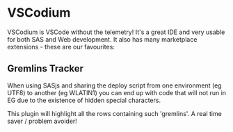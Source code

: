 VSCodium
====================

VSCodium is VSCode without the telemetry!  It's a great IDE and very usable for both SAS and Web development.  It also has many marketplace extensions - these are our favourites:

## Gremlins Tracker

When using SASjs and sharing the deploy script from one environment (eg UTF8) to another (eg WLATIN1) you can end up with code that will not run in EG due to the existence of hidden special characters.

This plugin will highlight all the rows containing such 'gremlins'.  A real time saver / problem avoider!

<meta name="description" content="Tips & Tricks for building apps - using the VSCodium browser">